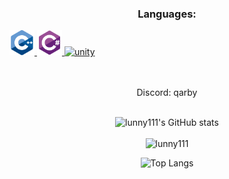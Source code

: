 <div align="center">

### Languages:
   
<p align="left"> <a href="https://www.w3schools.com/cpp/" target="_blank" rel="noreferrer"> <img src="https://raw.githubusercontent.com/devicons/devicon/master/icons/cplusplus/cplusplus-original.svg" alt="cplusplus" width="40" height="40"/> </a> <a href="https://www.w3schools.com/cs/" target="_blank" rel="noreferrer"> <img src="https://raw.githubusercontent.com/devicons/devicon/master/icons/csharp/csharp-original.svg" alt="csharp" width="40" height="40"/> </a> <a href="https://unity.com/" target="_blank" rel="noreferrer"> <img src="https://www.vectorlogo.zone/logos/unity3d/unity3d-icon.svg" alt="unity" width="40" height="40"/> </a> </p>
   <br></br>
   Discord: qarby
   <br></br>

 ![lunny111's GitHub stats](https://github-readme-stats.vercel.app/api?username=realqarby&show_icons=true&theme=radical)
 <br></br>
   <img src="https://komarev.com/ghpvc/?username=realqarby&label=Number%20Visitors&color=000e27" alt="lunny111" /> 
   
![Top Langs](https://github-readme-stats.vercel.app/api/top-langs/?username=realqarby&theme=tokyonight)
   
   <p>

</p>
   
   </center>
   
</div>
